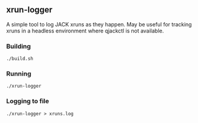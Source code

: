 ## xrun-logger
A simple tool to log JACK xruns as they happen. May be useful for tracking xruns in a headless environment where qjackctl is not available.

### Building
`./build.sh`

### Running
`./xrun-logger`

### Logging to file
`./xrun-logger > xruns.log`
